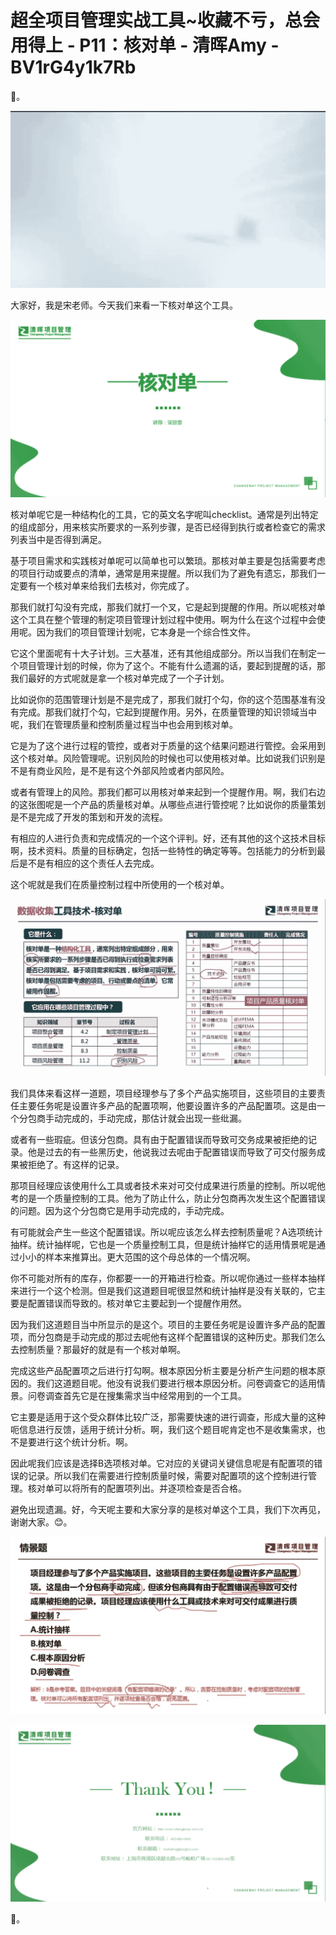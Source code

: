 # 超全项目管理实战工具~收藏不亏，总会用得上 - P11：核对单 - 清晖Amy - BV1rG4y1k7Rb

🎼。

![](img/c0737e41e9e54991420ac901deca9c69_1.png)

大家好，我是宋老师。今天我们来看一下核对单这个工具。

![](img/c0737e41e9e54991420ac901deca9c69_3.png)

核对单呢它是一种结构化的工具，它的英文名字呢叫checklist。通常是列出特定的组成部分，用来核实所要求的一系列步骤，是否已经得到执行或者检查它的需求列表当中是否得到满足。

基于项目需求和实践核对单呢可以简单也可以繁琐。那核对单主要是包括需要考虑的项目行动或要点的清单，通常是用来提醒。所以我们为了避免有遗忘，那我们一定要有一个核对单来给我们去核对，你完成了。

那我们就打勾没有完成，那我们就打一个叉，它是起到提醒的作用。所以呢核对单这个工具在整个管理的制定项目管理计划过程中使用。啊为什么在这个过程中会使用呢。因为我们的项目管理计划呢，它本身是一个综合性文件。

它这个里面呢有十大子计划。三大基准，还有其他组成部分。所以当我们在制定一个项目管理计划的时候，你为了这个。不能有什么遗漏的话，要起到提醒的话，那我们最好的方式呢就是拿一个核对单完成了一个子计划。

比如说你的范围管理计划是不是完成了，那我们就打个勾，你的这个范围基准有没有完成。那我们就打个勾，它起到提醒作用。另外，在质量管理的知识领域当中呢，我们在管理质量和控制质量过程当中也会用到核对单。

它是为了这个进行过程的管控，或者对于质量的这个结果问题进行管控。会采用到这个核对单。风险管理呢。识别风险的时候也可以使用核对单。比如说我们识别是不是有商业风险，是不是有这个外部风险或者内部风险。

或者有管理上的风险。那我们都可以用核对单来起到一个提醒作用。啊，我们右边的这张图呢是一个产品的质量核对单。从哪些点进行管控呢？比如说你的质量策划是不是完成了开发的策划和开发的流程。

有相应的人进行负责和完成情况的一个这个评判。好，还有其他的这个这技术目标啊，技术资料。质量的目标确定，包括一些特性的确定等等。包括能力的分析到最后是不是有相应的这个责任人去完成。

这个呢就是我们在质量控制过程中所使用的一个核对单。

![](img/c0737e41e9e54991420ac901deca9c69_5.png)

我们具体来看这样一道题，项目经理参与了多个产品实施项目，这些项目的主要责任主要任务呢是设置许多产品的配置项啊，他要设置许多的产品配置项。这是由一个分包商手动完成的，手动完成，那估计就会出现一些纰漏。

或者有一些瑕疵。但该分包商。具有由于配置错误而导致可交务成果被拒绝的记录。他是过去的有一些黑历史，他说我过去呢由于配置错误而导致了可交付服务成果被拒绝了。有这样的记录。

那项目经理应该使用什么工具或者技术来对可交付成果进行质量的控制。所以呢他考的是一个质量控制的工具。他为了防止什么，防止分包商再次发生这个配置错误的问题。因为这个分包商它是用手动完成的，手动完成。

有可能就会产生一些这个配置错误。所以呢应该怎么样去控制质量呢？A选项统计抽样。统计抽样呢，它也是一个质量控制工具，但是统计抽样它的适用情景呢是通过小小的样本来推算出。更大范围的这个母总体的一个情况啊。

你不可能对所有的库存，你都要一一的开箱进行检查。所以呢你通过一些样本抽样来进行一个这个检测。但是我们这道题目呢很显然和统计抽样是没有关联的，它主要是配置错误而导致的。核对单它主要起到一个提醒作用然。

因为我们这道题目当中所显示的是这个。项目的主要任务呢是设置许多产品的配置项，而分包商是手动完成的那过去呢他有这样个配置错误的这种历史。那我们怎么去控制质量？那最好的就是有一个核对单啊。

完成这些产品配置项之后进行打勾啊。根本原因分析主要是分析产生问题的根本原因的。我们这道题目呢。他没有说我们要进行根本原因分析。问卷调查它的适用情景。问卷调查首先它是在搜集需求当中经常用到的一个工具。

它主要是适用于这个受众群体比较广泛，那需要快速的进行调查，形成大量的这种呃信息进行反馈，适用于统计分析。啊，我们这个题目呢肯定也不是收集需求，也不是要进行这个统计分析。啊。

因此呢我们应该是选择B选项核对单。它对应的关键词关键信息呢是有配置项的错误的记录。所以我们在需要进行控制质量时候，需要对配置项的这个控制进行管理。核对单可以将所有的配置项列出。并逐项检查是否合格。

避免出现遗漏。好，今天呢主要和大家分享的是核对单这个工具，我们下次再见，谢谢大家。😊。

![](img/c0737e41e9e54991420ac901deca9c69_7.png)

![](img/c0737e41e9e54991420ac901deca9c69_8.png)

🎼。